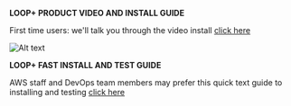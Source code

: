 **LOOP+ PRODUCT VIDEO AND INSTALL GUIDE**

First time users: we'll talk you through the video install [click here](https://www.youtube.com/watch?v=v09AInGha2s)

![Alt text](https://fogbank-reporting-version-release.s3.us-east-1.amazonaws.com/Logo.png)

**LOOP+ FAST INSTALL AND TEST GUIDE**

AWS staff and DevOps team members may prefer this quick text guide to installing and testing
[click here](https://github.com/the-serverless-zone/Loop-plus/blob/main/Loop%2Bquick-install-guide.md)


